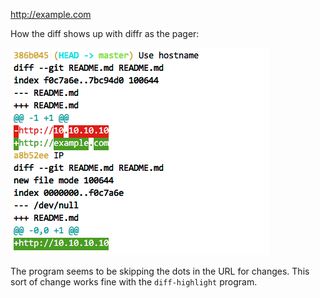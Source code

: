 http://example.com

How the diff shows up with diffr as the pager:

![git log -p](diff-log-p.png)

The program seems to be skipping the dots in the URL for changes. This
sort of change works fine with the `diff-highlight` program.
